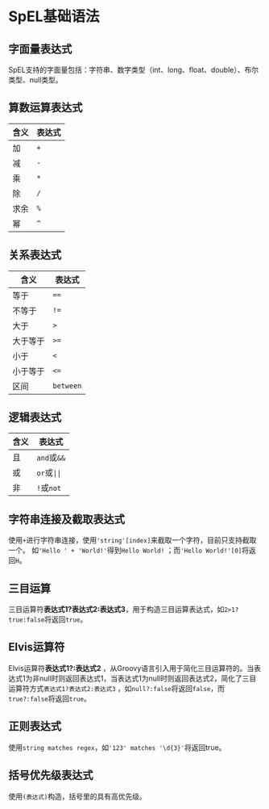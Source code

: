 # SpEL基础语法

## 字面量表达式

SpEL支持的字面量包括：字符串、数字类型（int、long、float、double）、布尔类型、null类型。

## 算数运算表达式

| 含义 | 表达式 |
|----|-----|
| 加  | `+` |
| 减  | `-` |
| 乘  | `*` |
| 除  | `/` |
| 求余 | `%` |
| 幂  | `^` |

## 关系表达式

| 含义   | 表达式       |
|------|-----------|
| 等于   | `==`      |
| 不等于  | `!=`      |
| 大于   | `>`       |
| 大于等于 | `>=`      |
| 小于   | `<`       |
| 小于等于 | `<=`      |
| 区间   | `between` |

## 逻辑表达式

| 含义 | 表达式         |
|----|-------------|
| 且  | `and`或`&&`  |
| 或  | `or`或`\|\|` |
| 非  | `!`或`not`   |

## 字符串连接及截取表达式

使用`+`进行字符串连接，使用`'string'[index]`来截取一个字符，目前只支持截取一个。 如`'Hello ' + 'World!'`得到`Hello World!`
；而`'Hello World!'[0]`将返回`H`。

## 三目运算

三目运算符**表达式1?表达式2:表达式3**，用于构造三目运算表达式，如`2>1?true:false`将返回`true`。

## Elvis运算符

Elvis运算符**表达式1?:表达式2**
，从Groovy语言引入用于简化三目运算符的。当表达式1为非null时则返回表达式1，当表达式1为null时则返回表达式2，简化了三目运算符方式`表达式1?表达式2:表达式3`
，如`null?:false`将返回`false`，而`true?:false`将返回`true`。

## 正则表达式

使用`string matches regex`，如`'123' matches '\d{3}'`将返回true。

## 括号优先级表达式

使用`(表达式)`构造，括号里的具有高优先级。
